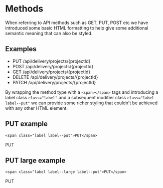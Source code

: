 # Methods

When referring to API methods such as GET, PUT, POST etc we have introduced some basic HTML formatting to help give some additional semantic meaning that can also be styled.

## Examples

<ul>
  <li><span class="label label--put">PUT</span>  /api/delivery/projects/{projectId}</li>
  <li><span class="label label--post">POST</span> /api/delivery/projects/{projectId}</li>
  <li><span class="label label--get">GET</span> /api/delivery/projects/{projectId}</li>
  <li><span class="label label--delete">DELETE</span> /api/delivery/projects/{projectId}</li>
  <li><span class="label label--patch">PATCH</span> /api/delivery/projects/{projectId}</li>
</ul>

By wrapping the method type with a `<span></span>` tags and introducing a label class `class="label"` and a subsequent modifier class `class="label label--put"` we can provide some richer styling that couldn't be achieved with any other HTML element.

## PUT example

```
<span class="label label--put">PUT</span>
```

<span class="label label--put">PUT</span>

## PUT large example

```
<span class="label label--large label--put">PUT</span>
```

<span class="label label--large label--put">PUT</span>
